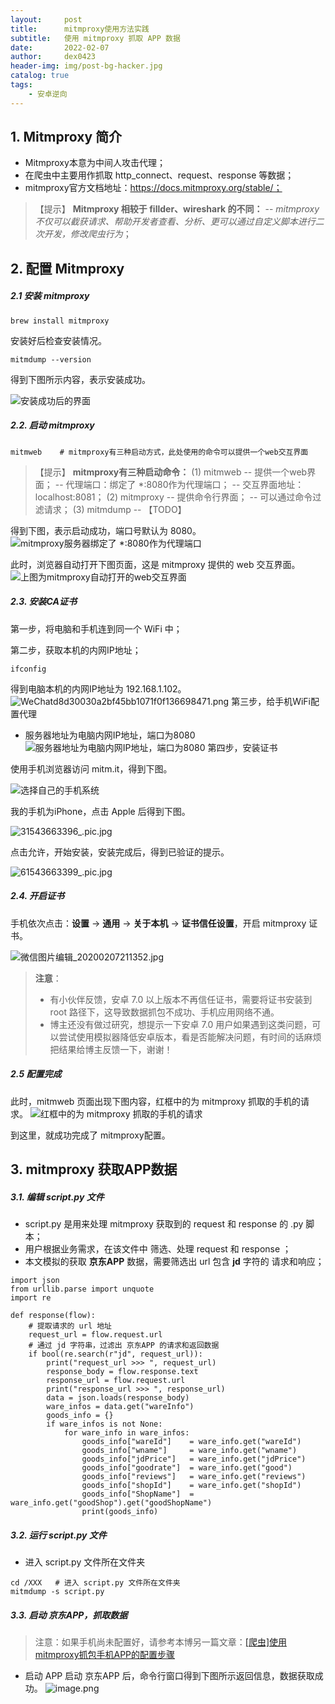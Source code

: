 ```yaml
---
layout:     post
title:      mitmproxy使用方法实践
subtitle:   使用 mitmproxy 抓取 APP 数据
date:       2022-02-07
author:     dex0423
header-img: img/post-bg-hacker.jpg
catalog: true
tags:
    - 安卓逆向
---
```



## 1. Mitmproxy 简介

- Mitmproxy本意为中间人攻击代理；
- 在爬虫中主要用作抓取 http_connect、request、response 等数据；
- mitmproxy官方文档地址：https://docs.mitmproxy.org/stable/；
>【提示】
**Mitmproxy 相较于 fillder、wireshark 的不同：**
--  *mitmproxy 不仅可以截获请求、帮助开发者查看、分析、更可以通过自定义脚本进行二次开发，修改爬虫行为*；

## 2. 配置 Mitmproxy

##### 2.1 安装 mitmproxy
```
brew install mitmproxy
```
安装好后检查安装情况。
```
mitmdump --version
```
得到下图所示内容，表示安装成功。

![安装成功后的界面]({{site.baseurl}}/img/mitm-1.jpg)

##### 2.2. 启动 mitmproxy

```
mitmweb    # mitmproxy有三种启动方式，此处使用的命令可以提供一个web交互界面
```
>【提示】
**mitmproxy有三种启动命令：**
(1) mitmweb
-- 提供一个web界面；
-- 代理端口：绑定了 *:8080作为代理端口；
-- 交互界面地址：localhost:8081；
(2) mitmproxy
-- 提供命令行界面；
-- 可以通过命令过滤请求；
(3) mitmdump
-- 【TODO】

得到下图，表示启动成功，端口号默认为 8080。
![mitmproxy服务器绑定了 *:8080作为代理端口]({{site.baseurl}}/img/mitm-2.jpg)

此时，浏览器自动打开下图页面，这是 mitmproxy 提供的 web 交互界面。
![上图为mitmproxy自动打开的web交互界面]({{site.baseurl}}/img/mitm-3.jpg)

##### 2.3. 安装CA证书

第一步，将电脑和手机连到同一个 WiFi 中；

第二步，获取本机的内网IP地址；
```
ifconfig
```
得到电脑本机的内网IP地址为 192.168.1.102。
![WeChatd8d30030a2bf45bb1071f0f136698471.png]({{site.baseurl}}/img/mitm-4.jpg)
第三步，给手机WiFi配置代理
- 服务器地址为电脑内网IP地址，端口为8080
  ![服务器地址为电脑内网IP地址，端口为8080]({{site.baseurl}}/img/mitm-5.jpg)
  第四步，安装证书

使用手机浏览器访问 mitm.it，得到下图。

![选择自己的手机系统]({{site.baseurl}}/img/mitm-6.jpg)

我的手机为iPhone，点击 Apple 后得到下图。

![31543663396_.pic.jpg]({{site.baseurl}}/img/mitm-7.jpg)

点击允许，开始安装，安装完成后，得到已验证的提示。

![61543663399_.pic.jpg]({{site.baseurl}}/img/mitm-8.jpg)

##### 2.4. 开启证书

手机依次点击：**设置** -> **通用** -> **关于本机** -> **证书信任设置**，开启 mitmproxy 证书。

![微信图片编辑_20200207211352.jpg]({{site.baseurl}}/img/mitm-9.jpg)

> **注意**：
>- 有小伙伴反馈，安卓 7.0 以上版本不再信任证书，需要将证书安装到 root 路径下，这导致数据抓包不成功、手机应用网络不通。
>- 博主还没有做过研究，想提示一下安卓 7.0 用户如果遇到这类问题，可以尝试使用模拟器降低安卓版本，看是否能解决问题，有时间的话麻烦把结果给博主反馈一下，谢谢！

##### 2.5 配置完成

此时，mitmweb 页面出现下图内容，红框中的为 mitmproxy 抓取的手机的请求。
![红框中的为 mitmproxy 抓取的手机的请求]({{site.baseurl}}/img/mitm-10.jpg)

到这里，就成功完成了 mitmproxy配置。

## 3. mitmproxy 获取APP数据

##### 3.1. 编辑 script.py 文件

- script.py 是用来处理 mitmproxy 获取到的 request 和 response 的 .py 脚本；
- 用户根据业务需求，在该文件中 筛选、处理 request 和 response ；
- 本文模拟的获取 **京东APP** 数据，需要筛选出 url 包含 **jd** 字符的  请求和响应；
```
import json
from urllib.parse import unquote
import re

def response(flow):
	# 提取请求的 url 地址
	request_url = flow.request.url
    # 通过 jd 字符串，过滤出 京东APP 的请求和返回数据
	if bool(re.search(r"jd", request_url)):     
		print("request_url >>> ", request_url)
		response_body = flow.response.text
		response_url = flow.request.url
		print("response_url >>> ", response_url)
		data = json.loads(response_body)
		ware_infos = data.get("wareInfo")
		goods_info = {}
		if ware_infos is not None:
			for ware_info in ware_infos:
				goods_info["wareId"] 	= ware_info.get("wareId")
				goods_info["wname"] 	= ware_info.get("wname")
				goods_info["jdPrice"] 	= ware_info.get("jdPrice")
				goods_info["goodrate"] 	= ware_info.get("good")
				goods_info["reviews"] 	= ware_info.get("reviews")
				goods_info["shopId"] 	= ware_info.get("shopId")
				goods_info["ShopName"] 	= ware_info.get("goodShop").get("goodShopName")
				print(goods_info)

```
##### 3.2. 运行 script.py 文件

- 进入 script.py 文件所在文件夹
```
cd /XXX   # 进入 script.py 文件所在文件夹
mitmdump -s script.py
```

##### 3.3. 启动 京东APP，抓取数据

>注意：如果手机尚未配置好，请参考本博另一篇文章：[[爬虫]使用mitmproxy抓包手机APP的配置步骤](https://www.jianshu.com/p/8ee3f9f46d7a)
- 启动 APP
  启动 京东APP 后，命令行窗口得到下图所示返回信息，数据获取成功。
  ![image.png]({{site.baseurl}}/img/mitm-11.jpg)
